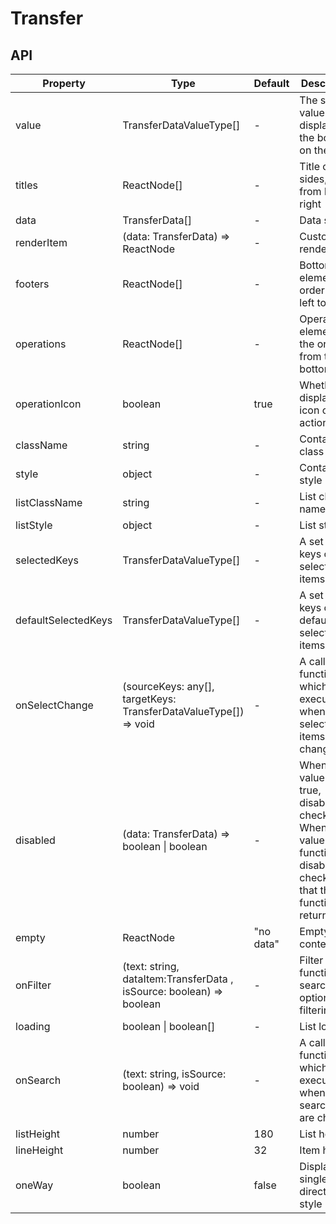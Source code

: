 # Transfer

<example />

## API

| Property            | Type                                                                 | Default   | Description                                                                                                                  |
| ------------------- | -------------------------------------------------------------------- | --------- | ---------------------------------------------------------------------------------------------------------------------------- |
| value               | TransferDataValueType[]                                              | -         | The set of values ​​displayed in the box data on the right                                                                   |
| titles              | ReactNode[]                                                          | -         | Title on both sides, order from left to right                                                                                |
| data                | TransferData[]                                                       | -         | Data source                                                                                                                  |
| renderItem          | (data: TransferData) => ReactNode                                    | -         | Custom render item                                                                                                           |
| footers             | ReactNode[]                                                          | -         | Bottom element, order from left to right                                                                                     |
| operations          | ReactNode[]                                                          | -         | Operational elements, the order is from top to bottom                                                                        |
| operationIcon       | boolean                                                              | true      | Whether to display the icon of the action                                                                                    |
| className           | string                                                               | -         | Container class name                                                                                                         |
| style               | object                                                               | -         | Container style                                                                                                              |
| listClassName       | string                                                               | -         | List class name                                                                                                              |
| listStyle           | object                                                               | -         | List style                                                                                                                   |
| selectedKeys        | TransferDataValueType[]                                              | -         | A set of keys of selected items                                                                                              |
| defaultSelectedKeys | TransferDataValueType[]                                              | -         | A set of keys of default selected items                                                                                      |
| onSelectChange      | (sourceKeys: any[], targetKeys: TransferDataValueType[]) => void     | -         | A callback function which is executed when selected items are changed                                                        |
| disabled            | (data: TransferData) => boolean \| boolean                           | -         | When the value is true, disabled all checkboxes; When the value is function, disable the checkbox that this function returns |
| empty               | ReactNode                                                            | "no data" | Empty content                                                                                                                |
| onFilter            | (text: string, dataItem:TransferData , isSource: boolean) => boolean | -         | Filter function for search options filtering                                                                                 |
| loading             | boolean \| boolean[]                                                 | -         | List loading                                                                                                                 |
| onSearch            | (text: string, isSource: boolean) => void                            | -         | A callback function which is executed when search field are changed                                                          |
| listHeight          | number                                                               | 180       | List height                                                                                                                  |
| lineHeight          | number                                                               | 32        | Item height                                                                                                                  |
| oneWay              | boolean                                                              | false     | Display as single direction style                                                                                            |
